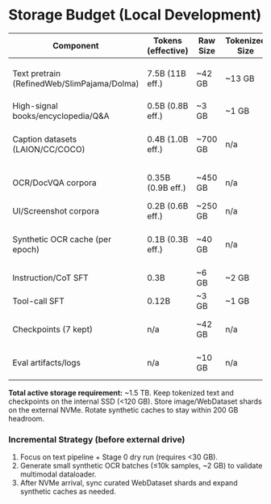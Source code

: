 # Storage Budget (Local Development)

| Component                                   | Tokens (effective) | Raw Size | Tokenized Size | Notes |
| ------------------------------------------- | ------------------ | -------- | -------------- | ----- |
| Text pretrain (RefinedWeb/SlimPajama/Dolma) | 7.5B (11B eff.)    | ~42 GB   | ~13 GB         | Pre-tokenize to uint16 `.bin/.idx` |
| High-signal books/encyclopedia/Q&A          | 0.5B (0.8B eff.)   | ~3 GB    | ~1 GB          | Curated, deduped |
| Caption datasets (LAION/CC/COCO)            | 0.4B (1.0B eff.)   | ~700 GB  | n/a            | Store on external NVMe as WebDataset |
| OCR/DocVQA corpora                          | 0.35B (0.9B eff.)  | ~450 GB  | n/a            | Includes PDF raster caches |
| UI/Screenshot corpora                       | 0.2B (0.6B eff.)   | ~250 GB  | n/a            | Synthetic + ScreenQA |
| Synthetic OCR cache (per epoch)             | 0.1B (0.3B eff.)   | ~40 GB   | n/a            | Regenerate per curriculum stage |
| Instruction/CoT SFT                         | 0.3B               | ~6 GB    | ~2 GB          | Stored tokenized |
| Tool-call SFT                               | 0.12B              | ~3 GB    | ~1 GB          | JSON traces |
| Checkpoints (7 kept)                        | n/a                | ~42 GB   | n/a            | Model + optimizer states |
| Eval artifacts/logs                         | n/a                | ~10 GB   | n/a            | WandB offline exports |

**Total active storage requirement:** ~1.5 TB. Keep tokenized text and checkpoints on the internal SSD (<120 GB). Store image/WebDataset shards on the external NVMe. Rotate synthetic caches to stay within 200 GB headroom.

### Incremental Strategy (before external drive)

1. Focus on text pipeline + Stage 0 dry run (requires <30 GB).
2. Generate small synthetic OCR batches (≤10k samples, ~2 GB) to validate multimodal dataloader.
3. After NVMe arrival, sync curated WebDataset shards and expand synthetic caches as needed.
